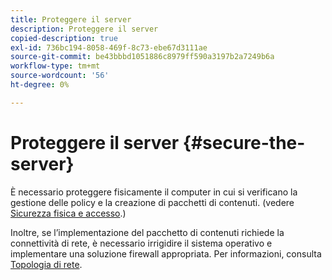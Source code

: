 ```yaml
---
title: Proteggere il server
description: Proteggere il server
copied-description: true
exl-id: 736bc194-8058-469f-8c73-ebe67d3111ae
source-git-commit: be43bbbd1051886c8979ff590a3197b2a7249b6a
workflow-type: tm+mt
source-wordcount: '56'
ht-degree: 0%

---
```


# Proteggere il server {#secure-the-server}

È necessario proteggere fisicamente il computer in cui si verificano la gestione delle policy e la creazione di pacchetti di contenuti. (vedere [Sicurezza fisica e accesso](../../aaxs-secure-deployment-guidelines/physical-sec-and-access.md).)

Inoltre, se l’implementazione del pacchetto di contenuti richiede la connettività di rete, è necessario irrigidire il sistema operativo e implementare una soluzione firewall appropriata. Per informazioni, consulta [Topologia di rete](../../aaxs-secure-deployment-guidelines/overview/network-topology.md).
